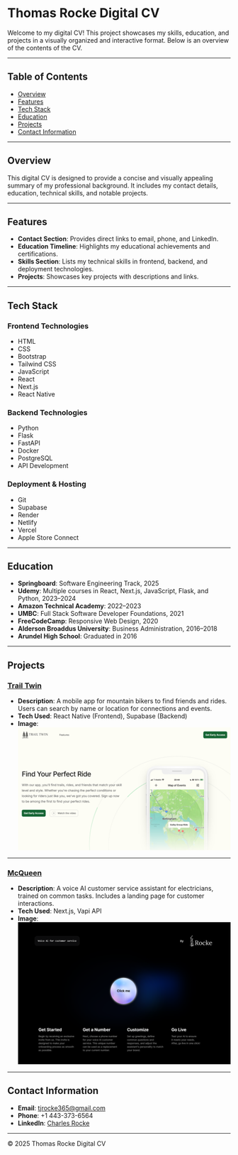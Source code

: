 # Thomas Rocke Digital CV

Welcome to my digital CV! This project showcases my skills, education, and projects in a visually organized and interactive format. Below is an overview of the contents of the CV.

---

## Table of Contents

- [Overview](#overview)
- [Features](#features)
- [Tech Stack](#tech-stack)
- [Education](#education)
- [Projects](#projects)
- [Contact Information](#contact-information)

---

## Overview

This digital CV is designed to provide a concise and visually appealing summary of my professional background. It includes my contact details, education, technical skills, and notable projects.

---

## Features

- **Contact Section**: Provides direct links to email, phone, and LinkedIn.
- **Education Timeline**: Highlights my educational achievements and certifications.
- **Skills Section**: Lists my technical skills in frontend, backend, and deployment technologies.
- **Projects**: Showcases key projects with descriptions and links.

---

## Tech Stack

### Frontend Technologies
- HTML
- CSS
- Bootstrap
- Tailwind CSS
- JavaScript
- React
- Next.js
- React Native

### Backend Technologies
- Python
- Flask
- FastAPI
- Docker
- PostgreSQL
- API Development

### Deployment & Hosting
- Git
- Supabase
- Render
- Netlify
- Vercel
- Apple Store Connect

---

## Education

- **Springboard**: Software Engineering Track, 2025
- **Udemy**: Multiple courses in React, Next.js, JavaScript, Flask, and Python, 2023–2024
- **Amazon Technical Academy**: 2022–2023
- **UMBC**: Full Stack Software Developer Foundations, 2021
- **FreeCodeCamp**: Responsive Web Design, 2020
- **Alderson Broaddus University**: Business Administration, 2016–2018
- **Arundel High School**: Graduated in 2016

---

## Projects

### [Trail Twin](https://apps.apple.com/us/app/trail-twin/id6560107425)
- **Description**: A mobile app for mountain bikers to find friends and rides. Users can search by name or location for connections and events.
- **Tech Used**: React Native (Frontend), Supabase (Backend)
- **Image**:
  ![Trail Twin](trailtwin.png)

---

### [McQueen](https://ai.rocke.so/)
- **Description**: A voice AI customer service assistant for electricians, trained on common tasks. Includes a landing page for customer interactions.
- **Tech Used**: Next.js, Vapi API
- **Image**:
  ![McQueen](mcqueen.png)

---

## Contact Information

- **Email**: [tjrocke365@gmail.com](mailto:tjrocke365@gmail.com)
- **Phone**: +1 443-373-6564
- **LinkedIn**: [Charles Rocke](https://www.linkedin.com/in/charles-rocke-716bb71ab/)

---

©️ 2025 Thomas Rocke Digital CV
